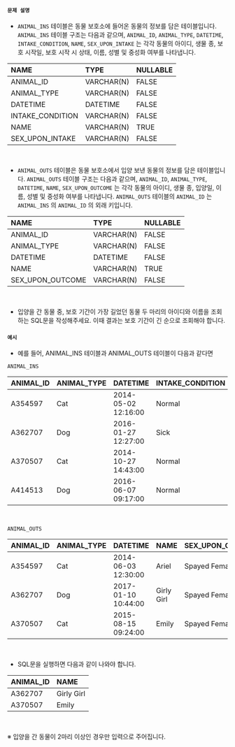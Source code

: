 #### `문제 설명`

- `ANIMAL_INS` 테이블은 동물 보호소에 들어온 동물의 정보를 담은 테이블입니다. `ANIMAL_INS` 테이블 구조는 다음과 같으며, `ANIMAL_ID`, `ANIMAL_TYPE`, `DATETIME`, `INTAKE_CONDITION`, `NAME`, `SEX_UPON_INTAKE` 는 각각 동물의 아이디, 생물 종, 보호 시작일, 보호 시작 시 상태, 이름, 성별 및 중성화 여부를 나타냅니다.

|NAME|TYPE|NULLABLE|
|:--|:--|:--|
|ANIMAL_ID|VARCHAR(N)|FALSE|
|ANIMAL_TYPE|VARCHAR(N)|FALSE|
|DATETIME|DATETIME|FALSE|
|INTAKE_CONDITION|VARCHAR(N)|FALSE|
|NAME|VARCHAR(N)|TRUE|
|SEX_UPON_INTAKE|VARCHAR(N)|FALSE|
<br>

- `ANIMAL_OUTS` 테이블은 동물 보호소에서 입양 보낸 동물의 정보를 담은 테이블입니다. `ANIMAL_OUTS` 테이블 구조는 다음과 같으며, `ANIMAL_ID`, `ANIMAL_TYPE`, `DATETIME`, `NAME`, `SEX_UPON_OUTCOME` 는 각각 동물의 아이디, 생물 종, 입양일, 이름, 성별 및 중성화 여부를 나타냅니다. `ANIMAL_OUTS` 테이블의 `ANIMAL_ID` 는 `ANIMAL_INS` 의 `ANIMAL_ID` 의 외래 키입니다.

|NAME|TYPE|NULLABLE|
|:--|:--|:--|
|ANIMAL_ID|VARCHAR(N)|FALSE|
|ANIMAL_TYPE|VARCHAR(N)|FALSE|
|DATETIME|DATETIME|FALSE|
|NAME|VARCHAR(N)|TRUE|
|SEX_UPON_OUTCOME|VARCHAR(N)|FALSE|
<br>

- 입양을 간 동물 중, 보호 기간이 가장 길었던 동물 두 마리의 아이디와 이름을 조회하는 SQL문을 작성해주세요. 이때 결과는 보호 기간이 긴 순으로 조회해야 합니다.

#### `예시`

- 예를 들어, ANIMAL_INS 테이블과 ANIMAL_OUTS 테이블이 다음과 같다면

`ANIMAL_INS`

|ANIMAL_ID|ANIMAL_TYPE|DATETIME|INTAKE_CONDITION|NAME|SEX_UPON_INTAKE|
|:--|:--|:--|:--|:--|:--|
|A354597|Cat|2014-05-02 12:16:00|Normal|Ariel|Spayed Female|
|A362707|Dog|2016-01-27 12:27:00|Sick|Girly Girl|Spayed Female|
|A370507|Cat|2014-10-27 14:43:00|Normal|Emily|Spayed Female|
|A414513|Dog|2016-06-07 09:17:00|Normal|Rocky|Neutered Male|
<br>

`ANIMAL_OUTS`

|ANIMAL_ID|ANIMAL_TYPE|DATETIME|NAME|SEX_UPON_OUTCOME|
|:--|:--|:--|:--|:--|
|A354597|Cat|2014-06-03 12:30:00|Ariel|Spayed Female|
|A362707|Dog|2017-01-10 10:44:00|Girly Girl|Spayed Female|
|A370507|Cat|2015-08-15 09:24:00|Emily|Spayed Female|
<br>

- SQL문을 실행하면 다음과 같이 나와야 합니다.

|ANIMAL_ID|NAME|
|:--|:--|
|A362707|Girly Girl|
|A370507|Emily|
<br>

※ 입양을 간 동물이 2마리 이상인 경우만 입력으로 주어집니다.